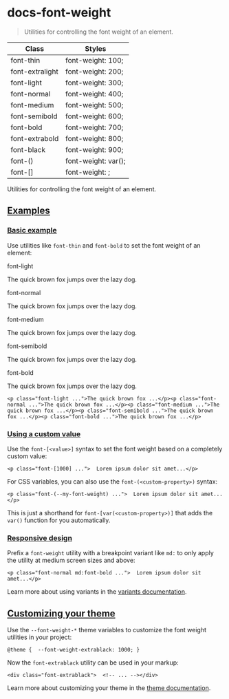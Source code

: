 # docs-font-weight

> Utilities for controlling the font weight of an element.

| Class                    | Styles                               |
| ------------------------ | ------------------------------------ |
| font-thin                | font-weight: 100;                    |
| font-extralight          | font-weight: 200;                    |
| font-light               | font-weight: 300;                    |
| font-normal              | font-weight: 400;                    |
| font-medium              | font-weight: 500;                    |
| font-semibold            | font-weight: 600;                    |
| font-bold                | font-weight: 700;                    |
| font-extrabold           | font-weight: 800;                    |
| font-black               | font-weight: 900;                    |
| font-(<custom-property>) | font-weight: var(<custom-property>); |
| font-[<value>]           | font-weight: <value>;                |

Utilities for controlling the font weight of an element.

## [Examples](#examples)

### [Basic example](#basic-example)

Use utilities like `font-thin` and `font-bold` to set the font weight of an element:

font-light

The quick brown fox jumps over the lazy dog.

font-normal

The quick brown fox jumps over the lazy dog.

font-medium

The quick brown fox jumps over the lazy dog.

font-semibold

The quick brown fox jumps over the lazy dog.

font-bold

The quick brown fox jumps over the lazy dog.

    <p class="font-light ...">The quick brown fox ...</p><p class="font-normal ...">The quick brown fox ...</p><p class="font-medium ...">The quick brown fox ...</p><p class="font-semibold ...">The quick brown fox ...</p><p class="font-bold ...">The quick brown fox ...</p>

### [Using a custom value](#using-a-custom-value)

Use the `font-[<value>]` syntax to set the font weight based on a completely custom value:

    <p class="font-[1000] ...">  Lorem ipsum dolor sit amet...</p>

For CSS variables, you can also use the `font-(<custom-property>)` syntax:

    <p class="font-(--my-font-weight) ...">  Lorem ipsum dolor sit amet...</p>

This is just a shorthand for `font-[var(<custom-property>)]` that adds the `var()` function for you automatically.

### [Responsive design](#responsive-design)

Prefix a `font-weight` utility with a breakpoint variant like `md:` to only apply the utility at medium screen sizes and above:

    <p class="font-normal md:font-bold ...">  Lorem ipsum dolor sit amet...</p>

Learn more about using variants in the [variants documentation](/docs/hover-focus-and-other-states).

## [Customizing your theme](#customizing-your-theme)

Use the `--font-weight-*` theme variables to customize the font weight utilities in your project:

    @theme {  --font-weight-extrablack: 1000; }

Now the `font-extrablack` utility can be used in your markup:

    <div class="font-extrablack">  <!-- ... --></div>

Learn more about customizing your theme in the [theme documentation](about:/docs/theme#customizing-your-theme).
